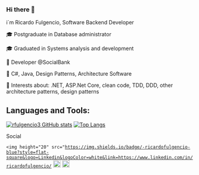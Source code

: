 ### Hi there 👋
i´m Ricardo Fulgencio, Software Backend Developer</p>

🎓 Postgraduate in Database administrator</p>
🎓 Graduated in Systems analysis and development</p>
🏢 Developer @SocialBank</p>
📘 C#, Java, Design Patterns, Architecture Software</p>
🤔 Interests about: .NET, ASP.Net Core, clean code, TDD, DDD, other architecture patterns, design patterns</p>

## Languages and Tools:
[![rfulgencio3 GitHub stats](https://github-readme-stats.vercel.app/api?username=rfulgencio3)](https://github.com/rfulgencio3/github-readme-stats)
[![Top Langs](https://github-readme-stats.vercel.app/api/top-langs/?username=rfulgencio3&layout=compact)](https://github.com/rfulgencio3/github-readme-stats)

Social</p>
<code><img height="20" src="https://img.shields.io/badge/-ricardofulgencio-blue?style=flat-square&logo=Linkedin&logoColor=white&link=https://www.linkedin.com/in/ricardofulgencio/</code>
<code><img height="20" src="https://img.shields.io/badge/rfulgencio3-%23E4405F.svg?style=for-the-badge&logo=Instagram&logoColor=white"></code>
<code><img height="20" src="https://img.shields.io/badge/ricardo.fulgencio-%2300AFF0.svg?style=for-the-badge&logo=Skype&logoColor=white"></code>
